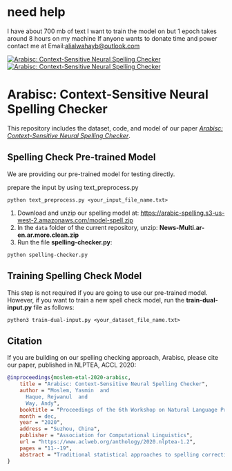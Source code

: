 # need help
I have about 700 mb of text I want to train the model on but 1 epoch takes around 8 hours on my machine If anyone wants to donate time and power contact me at Email:alialwahayb@outlook.com

[![Arabisc: Context-Sensitive Neural Spelling Checker](https://img.shields.io/badge/youtube-youtu.be%2Fi06Beidzhpo-critical?style=&logo=youtube)](     https://www.youtube.com/watch?v=i06Beidzhpo)
[![Arabisc: Context-Sensitive Neural Spelling Checker](https://img.shields.io/badge/Paper-anthology%2F2020.nlptea--1.2-lightgrey?style=&logo=read-the-docs)](https://www.aclweb.org/anthology/2020.nlptea-1.2)

# Arabisc: Context-Sensitive Neural Spelling Checker

This repository includes the dataset, code, and model of our paper *[Arabisc: Context-Sensitive Neural Spelling Checker](https://www.aclweb.org/anthology/2020.nlptea-1.2)*.


## Spelling Check Pre-trained Model

We are providing our pre-trained model for testing directly.

prepare the input by using text_preprocess.py
```
python text_preprocess.py <your_input_file_name.txt>
```

1. Download and unzip our spelling model at: https://arabic-spelling.s3-us-west-2.amazonaws.com/model-spell.zip
2. In the `data` folder of the current repository, unzip: **News-Multi.ar-en.ar.more.clean.zip**
3. Run the file **spelling-checker.py**:
```
python spelling-checker.py
```


## Training Spelling Check Model

This step is not required if you are going to use our pre-trained model. However, if you want to train a new spell check model, run the **train-dual-input.py** file as follows:
```
python3 train-dual-input.py <your_dataset_file_name.txt>
```

## Citation
If you are building on our spelling checking approach, Arabisc, please cite our paper, published in NLPTEA, ACCL 2020:
``` bibtex
@inproceedings{moslem-etal-2020-arabisc,
    title = "Arabisc: Context-Sensitive Neural Spelling Checker",
    author = "Moslem, Yasmin  and
      Haque, Rejwanul  and
      Way, Andy",
    booktitle = "Proceedings of the 6th Workshop on Natural Language Processing Techniques for Educational Applications",
    month = dec,
    year = "2020",
    address = "Suzhou, China",
    publisher = "Association for Computational Linguistics",
    url = "https://www.aclweb.org/anthology/2020.nlptea-1.2",
    pages = "11--19",
    abstract = "Traditional statistical approaches to spelling correction usually consist of two consecutive processes {---} error detection and correction {---} and they are generally computationally intensive. Current state-of-the-art neural spelling correction models usually attempt to correct spelling errors directly over an entire sentence, which, as a consequence, lacks control of the process, e.g. they are prone to overcorrection. In recent years, recurrent neural networks (RNNs), in particular long short-term memory (LSTM) hidden units, have proven increasingly popular and powerful models for many natural language processing (NLP) problems. Accordingly, we made use of a bidirectional LSTM language model (LM) for our context-sensitive spelling detection and correction model which is shown to have much control over the correction process. While the use of LMs for spelling checking and correction is not new to this line of NLP research, our proposed approach makes better use of the rich neighbouring context, not only from before the word to be corrected, but also after it, via a dual-input deep LSTM network. Although in theory our proposed approach can be applied to any language, we carried out our experiments on Arabic, which we believe adds additional value given the fact that there are limited linguistic resources readily available in Arabic in comparison to many languages. Our experimental results demonstrate that the proposed methods are effective in both improving the quality of correction suggestions and minimising overcorrection."
}
```
